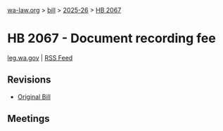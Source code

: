 [wa-law.org](/) > [bill](/bill/) > [2025-26](/bill/2025-26/) > [HB 2067](/bill/2025-26/hb/2067/)

# HB 2067 - Document recording fee
[leg.wa.gov](https://app.leg.wa.gov/billsummary?BillNumber=2067&Year=2025&Initiative=false) | [RSS Feed](./rss.xml)

## Revisions
* [Original Bill](1/)

## Meetings